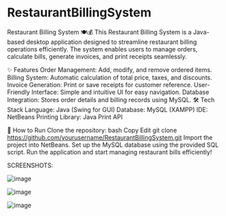 # RestaurantBillingSystem

Restaurant Billing System 🍽️💰
This Restaurant Billing System is a Java-based desktop application designed to streamline restaurant billing operations efficiently. The system enables users to manage orders, calculate bills, generate invoices, and print receipts seamlessly.

✨ Features
Order Management: Add, modify, and remove ordered items.
Billing System: Automatic calculation of total price, taxes, and discounts.
Invoice Generation: Print or save receipts for customer reference.
User-Friendly Interface: Simple and intuitive UI for easy navigation.
Database Integration: Stores order details and billing records using MySQL.
🛠️ Tech Stack
Language: Java (Swing for GUI)
Database: MySQL (XAMPP)
IDE: NetBeans
Printing Library: Java Print API

📌 How to Run
Clone the repository:
bash
Copy
Edit
git clone https://github.com/yourusername/RestaurantBillingSystem.git
Import the project into NetBeans.
Set up the MySQL database using the provided SQL script.
Run the application and start managing restaurant bills efficiently!

SCREENSHOTS:

![image](https://github.com/user-attachments/assets/54d7812f-4665-46f3-a271-35944ae2d874)

![image](https://github.com/user-attachments/assets/f0883875-87bd-4942-884e-0042b35f48c9)

![image](https://github.com/user-attachments/assets/11fbd82b-ac87-4ebf-a1d4-5e90ca6da1e7)



